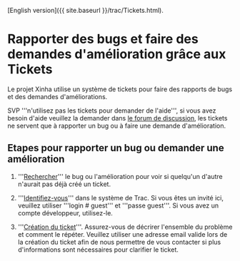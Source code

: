 [English version]({{ site.baseurl }}/trac/Tickets.html).

# Rapporter des bugs et faire des demandes d'amélioration grâce aux Tickets

Le projet Xinha utilise un système de tickets pour faire des rapports de bugs et des demandes d'améliorations.

SVP '''n'utilisez pas les tickets pour demander de l'aide''', si vous avez besoin d'aide veuillez la demander dans [le forum de discussion](http://xinha.gogo.co.nz/punbb/index.php), les tickets ne servent que à rapporter un bug ou à faire une demande d'amélioration.

## Etapes pour rapporter un bug ou demander une amélioration

1. '''[Rechercher](http://trac.xinha.org/search)''' le bug ou l'amélioration pour voir si quelqu'un d'autre n'aurait pas déjà créé un ticket.

2. '''[Identifiez-vous](http://trac.xinha.org/login)''' dans le système de Trac. Si vous êtes un invité ici, veuillez utiliser '''login # guest''' et '''passe guest'''. Si vous avez un compte développeur, utilisez-le.

3. '''[Création du ticket](http://trac.xinha.org/newticket)'''. Assurez-vous de décrirer l'ensemble du problème et comment le répéter. Veuillez utiliser une adresse email valide lors de la création du ticket afin de nous permettre de vous contacter si plus d'informations sont nécessaires pour clarifier le ticket.
